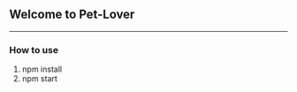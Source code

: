 ## Welcome to Pet-Lover

-----------------------------------------------------------------------

### How to use
1. npm install  
2. npm start  